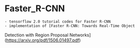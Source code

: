 # Faster_R-CNN

    - tensorflow 2.0 tutorial codes for Faster R-CNN
    - implementation of [Faster R-CNN: Towards Real-Time Object
Detection with Region Proposal Networks](https://arxiv.org/pdf/1506.01497.pdf)